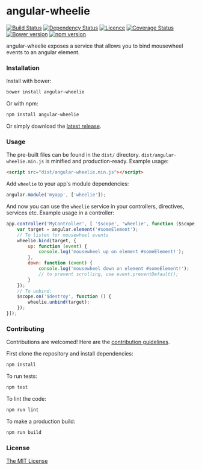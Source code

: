 # angular-wheelie
[![Build Status](https://travis-ci.org/joelmukuthu/angular-wheelie.svg?branch=master)](https://travis-ci.org/joelmukuthu/angular-wheelie) [![Dependency Status](https://david-dm.org/joelmukuthu/angular-wheelie.svg)](https://david-dm.org/joelmukuthu/angular-wheelie) [![Licence](https://img.shields.io/npm/l/angular-wheelie.svg)]() [![Coverage Status](https://coveralls.io/repos/github/joelmukuthu/angular-wheelie/badge.svg?branch=master)](https://coveralls.io/github/joelmukuthu/angular-wheelie?branch=master) [![Bower version](https://img.shields.io/bower/v/angular-wheelie.svg)](https://github.com/joelmukuthu/angular-wheelie) [![npm version](https://img.shields.io/npm/v/angular-wheelie.svg)](https://www.npmjs.com/package/angular-wheelie)

angular-wheelie exposes a service that allows you to bind mousewheel events to an angular element.

### Installation
Install with bower:
```sh
bower install angular-wheelie
```
Or with npm:
```sh
npm install angular-wheelie
```
Or simply download the [latest release](https://github.com/joelmukuthu/angular-wheelie/releases/latest).

### Usage
The pre-built files can be found in the `dist/` directory.
`dist/angular-wheelie.min.js` is minified and production-ready. Example usage:
```html
<script src="dist/angular-wheelie.min.js"></script>
```
Add `wheelie` to your app's module dependencies:
```javascript
angular.module('myapp', ['wheelie']);
```
And now you can use the `wheelie` service in your controllers, directives,
services etc. Example usage in a controller:
```javascript
app.controller('MyController', [ '$scope', 'wheelie', function ($scope, wheelie) {
    var target = angular.element('#someElement');
    // To listen for mousewheel events
    wheelie.bind(target, {
        up: function (event) {
            console.log('mousewheel up on element #someElement!');
        },
        down: function (event) {
            console.log('mousewheel down on element #someElement!');
            // to prevent scrolling, use event.preventDefault();
        }
    });
    // To unbind:
    $scope.on('$destroy', function () {
        wheelie.unbind(target);
    });
}]);
```

### Contributing
Contributions are welcomed! Here are the [contribution guidelines](CONTRIBUTING.md).

First clone the repository and install dependencies:
```sh
npm install
```
To run tests:
```sh
npm test
```
To lint the code:
```sh
npm run lint
```
To make a production build:
```sh
npm run build
```

### License
[The MIT License](LICENSE.md)

